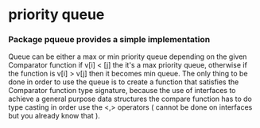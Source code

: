 # priority queue

### Package pqueue provides a simple implementation

Queue can be either a max or min priority queue depending on the given Comparator function if v[i] < [j] the it's a max priority queue, otherwise if the function is
v[i] > v[j] then it becomes min queue. 
The only thing to be done in order to use the queue is to create a function that satisfies the Comparator function type signature, because the use of interfaces to
achieve a general purpose data structures the compare function has to do type casting in order use the <,> operators ( cannot be done on interfaces but you already know that ).
